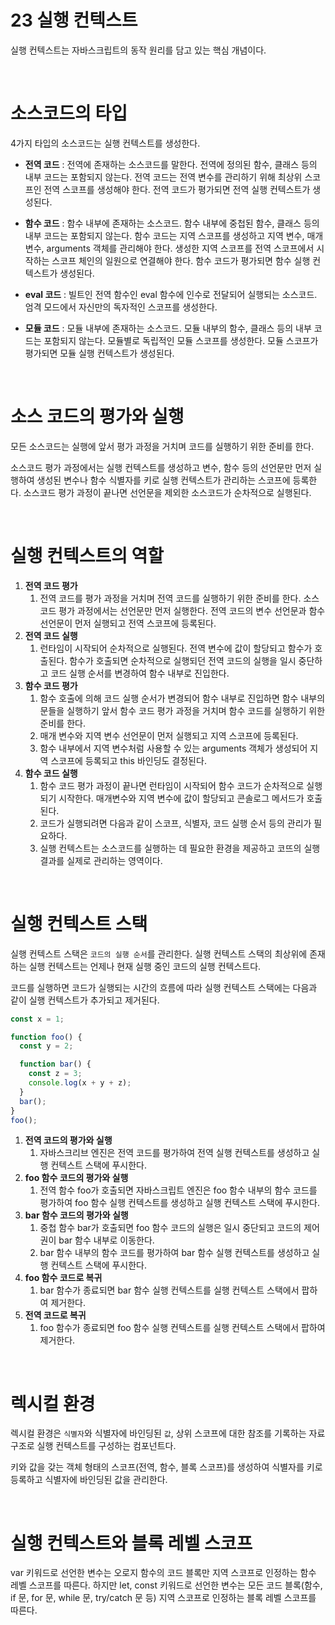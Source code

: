 # 23 실행 컨텍스트

실행 컨텍스트는 자바스크립트의 동작 원리를 담고 있는 핵심 개념이다.

</br>

# 소스코드의 타입

4가지 타입의 소스코드는 실행 컨텍스트를 생성한다.

- **전역 코드** : 전역에 존재하는 소스코드를 말한다. 전역에 정의된 함수, 클래스 등의 내부 코드는 포함되지 않는다. 전역 코드는 전역 변수를 관리하기 위해 최상위 스코프인 전역 스코프를 생성해야 한다. 전역 코드가 평가되면 전역 실행 컨텍스트가 생성된다.

- **함수 코드** : 함수 내부에 존재하는 소스코드. 함수 내부에 중첩된 함수, 클래스 등의 내부 코드는 포함되지 않는다. 함수 코드는 지역 스코프를 생성하고 지역 변수, 매개변수, arguments 객체를 관리해야 한다. 생성한 지역 스코프를 전역 스코프에서 시작하는 스코프 체인의 일원으로 연결해야 한다. 함수 코드가 평가되면 함수 실행 컨텍스트가 생성된다.

- **eval 코드** : 빌트인 전역 함수인 eval 함수에 인수로 전달되어 실행되는 소스코드. 엄격 모드에서 자신만의 독자적인 스코프를 생성한다.

- **모듈 코드** : 모듈 내부에 존재하는 소스코드. 모듈 내부의 함수, 클래스 등의 내부 코드는 포함되지 않는다. 모듈별로 독립적인 모듈 스코프를 생성한다. 모듈 스코프가 평가되면 모듈 실행 컨텍스트가 생성된다.

</br>

# 소스 코드의 평가와 실행

모든 소스코드는 실행에 앞서 평가 과정을 거치며 코드를 실행하기 위한 준비를 한다.

소스코드 평가 과정에서는 실행 컨텍스트를 생성하고 변수, 함수 등의 선언문만 먼저 실행하여 생성된 변수나 함수 식별자를 키로 실행 컨텍스트가 관리하는 스코프에 등록한다. 소스코드 평가 과정이 끝나면 선언문을 제외한 소스코드가 순차적으로 실행된다.

</br>

# 실행 컨텍스트의 역할

1. **전역 코드 평가**
   1. 전역 코드를 평가 과정을 거치며 전역 코드를 실행하기 위한 준비를 한다. 소스 코드 평가 과정에서는 선언문만 먼저 실행한다. 전역 코드의 변수 선언문과 함수 선언문이 먼저 실행되고 전역 스코프에 등록된다.
2. **전역 코드 실행**
   1. 런타임이 시작되어 순차적으로 실행된다. 전역 변수에 값이 할당되고 함수가 호출된다. 함수가 호출되면 순차적으로 실행되던 전역 코드의 실행을 일시 중단하고 코드 실행 순서를 변경하여 함수 내부로 진입한다.
3. **함수 코드 평가**
   1. 함수 호출에 의해 코드 실행 순서가 변경되어 함수 내부로 진입하면 함수 내부의 문들을 실행하기 앞서 함수 코드 평가 과정을 거치며 함수 코드를 실행하기 위한 준비를 한다.
   2. 매개 변수와 지역 변수 선언문이 먼저 실행되고 지역 스코프에 등록된다.
   3. 함수 내부에서 지역 변수처럼 사용할 수 있는 arguments 객체가 생성되어 지역 스코프에 등록되고 this 바인딩도 결정된다.
4. **함수 코드 실행**
   1. 함수 코드 평가 과정이 끝나면 런타임이 시작되어 함수 코드가 순차적으로 실행되기 시작한다. 매개변수와 지역 변수에 값이 할당되고 콘솔로그 메서드가 호출된다.
   2. 코드가 실행되려면 다음과 같이 스코프, 식별자, 코드 실행 순서 등의 관리가 필요하다.
   3. 실행 컨텍스트는 소스코드를 실행하는 데 필요한 환경을 제공하고 코뜨의 실행 결과를 실제로 관리하는 영역이다.

</br>

# 실행 컨텍스트 스택

실행 컨텍스트 스택은 `코드의 실행 순서`를 관리한다. 실행 컨텍스트 스택의 최상위에 존재하는 실행 컨텍스트는 언제나 현재 실행 중인 코드의 실행 컨텍스트다.

코드를 실행하면 코드가 실행되는 시간의 흐름에 따라 실행 컨텍스트 스택에는 다음과 같이 실행 컨텍스트가 추가되고 제거된다.

```jsx
const x = 1;

function foo() {
  const y = 2;

  function bar() {
    const z = 3;
    console.log(x + y + z);
  }
  bar();
}
foo();
```

1. **전역 코드의 평가와 실행**
   1. 자바스크리브 엔진은 전역 코드를 평가하여 전역 실행 컨텍스트를 생성하고 실행 컨텍스트 스택에 푸시한다.
2. **foo 함수 코드의 평가와 실행**
   1. 전역 함수 foo가 호출되면 자바스크립트 엔진은 foo 함수 내부의 함수 코드를 평가하여 foo 함수 실행 컨텍스트를 생성하고 실행 컨텍스트 스택에 푸시한다.
3. **bar 함수 코드의 평가와 실행**
   1. 중첩 함수 bar가 호출되면 foo 함수 코드의 실행은 일시 중단되고 코드의 제어권이 bar 함수 내부로 이동한다.
   2. bar 함수 내부의 함수 코드를 평가하여 bar 함수 실행 컨텍스트를 생성하고 실행 컨텍스트 스택에 푸시한다.
4. **foo 함수 코드로 복귀**
   1. bar 함수가 종료되면 bar 함수 실행 컨텍스트를 실행 컨텍스트 스택에서 팝하여 제거한다.
5. **전역 코드로 복귀**
   1. foo 함수가 종료되면 foo 함수 실행 컨텍스트를 실행 컨텍스트 스택에서 팝하여 제거한다.

</br>

# 렉시컬 환경

렉시컬 환경은 `식별자`와 식별자에 바인딩된 `값`, 상위 스코프에 대한 참조를 기록하는 자료구조로 실행 컨텍스트를 구성하는 컴포넌트다.

키와 값을 갖는 객체 형태의 스코프(전역, 함수, 블록 스코프)를 생성하여 식별자를 키로 등록하고 식별자에 바인딩된 값을 관리한다.

</br>

# 실행 컨텍스트와 블록 레벨 스코프

var 키워드로 선언한 변수는 오로지 함수의 코드 블록만 지역 스코프로 인정하는 함수 레벨 스코프를 따른다. 하지만 let, const 키워드로 선언한 변수는 모든 코드 블록(함수, if 문, for 문, while 문, try/catch 문 등) 지역 스코프로 인정하는 블록 레벨 스코프를 따른다.

